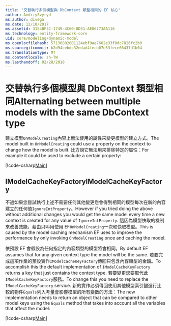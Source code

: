 ```yaml
---
title: "交替執行多個模型與 DbContext 類型相同的 EF 核心"
author: AndriySvyryd
ms.author: divega
ms.date: 12/10/2017
ms.assetid: 3154BF3C-1749-4C60-8D51-AE86773AA116
ms.technology: entity-framework-core
uid: core/modeling/dynamic-model
ms.openlocfilehash: 57136802001124ebf9ae7682e33f8dc7826fc2b0
ms.sourcegitcommit: b2d94cebdc32edad4fecb07e53fece66437d1b04
ms.translationtype: MT
ms.contentlocale: zh-TW
ms.lasthandoff: 02/28/2018
---
```

# <a name="alternating-between-multiple-models-with-the-same-dbcontext-type"></a><span data-ttu-id="165f5-102">交替執行多個模型與 DbContext 類型相同</span><span class="sxs-lookup"><span data-stu-id="165f5-102">Alternating between multiple models with the same DbContext type</span></span>

<span data-ttu-id="165f5-103">建立模型`OnModelCreating`內容上無法使用的屬性來變更模型的建立方式。</span><span class="sxs-lookup"><span data-stu-id="165f5-103">The model built in `OnModelCreating` could use a property on the context to change how the model is built.</span></span> <span data-ttu-id="165f5-104">比方說它無法用來排除特定的屬性：</span><span class="sxs-lookup"><span data-stu-id="165f5-104">For example it could be used to exclude a certain property:</span></span>

[!code-csharp[Main](../../../samples/core/DynamicModel/DynamicContext.cs?name=Class)]

## <a name="imodelcachekeyfactory"></a><span data-ttu-id="165f5-105">IModelCacheKeyFactory</span><span class="sxs-lookup"><span data-stu-id="165f5-105">IModelCacheKeyFactory</span></span>
<span data-ttu-id="165f5-106">不過如果您嘗試執行上述不需要任何其他變更您會得到相同的模型每次在新的內容建立的任何值`IgnoreIntProperty`。</span><span class="sxs-lookup"><span data-stu-id="165f5-106">However if you tried doing the above without additional changes you would get the same model every time a new context is created for any value of `IgnoreIntProperty`.</span></span> <span data-ttu-id="165f5-107">這因為模型快取的機制來改善效能，藉由只叫用使用 EF`OnModelCreating`一次和快取模型。</span><span class="sxs-lookup"><span data-stu-id="165f5-107">This is caused by the model caching mechanism EF uses to improve the performance by only invoking `OnModelCreating` once and caching the model.</span></span>

<span data-ttu-id="165f5-108">依預設 EF 會假設為任何指定的內容類型的模型將會相同。</span><span class="sxs-lookup"><span data-stu-id="165f5-108">By default EF assumes that for any given context type the model will be the same.</span></span> <span data-ttu-id="165f5-109">若要完成這項作業的預設實作`IModelCacheKeyFactory`傳回只包含內容類型的金鑰。</span><span class="sxs-lookup"><span data-stu-id="165f5-109">To accomplish this the default implementation of `IModelCacheKeyFactory` returns a key that just contains the context type.</span></span> <span data-ttu-id="165f5-110">若要變更您要取代此`IModelCacheKeyFactory`服務。</span><span class="sxs-lookup"><span data-stu-id="165f5-110">To change this you need to replace the `IModelCacheKeyFactory` service.</span></span> <span data-ttu-id="165f5-111">新的實作必須傳回使用其他模型索引鍵進行比較的物件`Equals`列入考量會影響模型的所有變數的方法：</span><span class="sxs-lookup"><span data-stu-id="165f5-111">The new implementation needs to return an object that can be compared to other model keys using the `Equals` method that takes into account all the variables that affect the model:</span></span>

[!code-csharp[Main](../../../samples/core/DynamicModel/DynamicModelCacheKeyFactory.cs?name=Class)]
